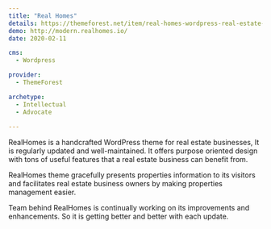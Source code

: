 ```yaml
---
title: "Real Homes"
details: https://themeforest.net/item/real-homes-wordpress-real-estate-theme/5373914
demo: http://modern.realhomes.io/
date: 2020-02-11

cms: 
  - Wordpress

provider: 
  - ThemeForest

archetype:
  - Intellectual
  - Advocate
  
---
```


RealHomes is a handcrafted WordPress theme for real estate businesses, It is regularly updated and well-maintained. It offers purpose oriented design with tons of useful features that a real estate business can benefit from.

RealHomes theme gracefully presents properties information to its visitors and facilitates real estate business owners by making properties management easier.

Team behind RealHomes is continually working on its improvements and enhancements. So it is getting better and better with each update.
